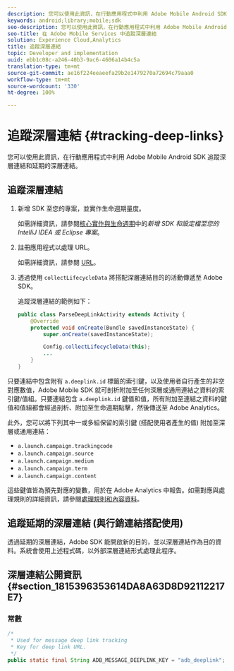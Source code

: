 ```yaml
---
description: 您可以使用此資訊，在行動應用程式中利用 Adobe Mobile Android SDK 追蹤深層連結和延期的深層連結。
keywords: android;library;mobile;sdk
seo-description: 您可以使用此資訊，在行動應用程式中利用 Adobe Mobile Android SDK 追蹤深層連結和延期的深層連結。
seo-title: 在 Adobe Mobile Services 中追蹤深層連結
solution: Experience Cloud,Analytics
title: 追蹤深層連結
topic: Developer and implementation
uuid: ebb1c08c-a246-40b3-9ac6-4606a14b4c5a
translation-type: tm+mt
source-git-commit: ae16f224eeaeefa29b2e1479270a72694c79aaa0
workflow-type: tm+mt
source-wordcount: '330'
ht-degree: 100%

---
```



# 追蹤深層連結 {#tracking-deep-links}

您可以使用此資訊，在行動應用程式中利用 Adobe Mobile Android SDK 追蹤深層連結和延期的深層連結。

## 追蹤深層連結

1. 新增 SDK 至您的專案，並實作生命週期量度。

   如需詳細資訊，請參閱[核心實作與生命週期](/help/android/getting-started/dev-qs.md)中的&#x200B;*新增 SDK 和設定檔至您的 IntelliJ IDEA 或 Eclipse 專案*。

1. 註冊應用程式以處理 URL。

   如需詳細資訊，請參閱 [URL](https://developer.android.com/training/basics/intents/filters.html)。
1. 透過使用 `collectLifecycleData` 將搭配深層連結目的的活動傳遞至 Adobe SDK。

   追蹤深層連結的範例如下：

   ```java
   public class ParseDeepLinkActivity extends Activity { 
       @Override 
       protected void onCreate(Bundle savedInstanceState) { 
           super.onCreate(savedInstanceState); 
   
           Config.collectLifecycleData(this); 
           ... 
       } 
   }
   ```

只要連結中包含附有 `a.deeplink.id` 標籤的索引鍵，以及使用者自行產生的非空對應數值，Adobe Mobile SDK 就可剖析附加至任何深層或通用連結之資料的索引鍵/值組。只要連結包含 `a.deeplink.id` 鍵值和值，所有附加至連結之資料的鍵值和值組都會經過剖析、附加至生命週期點擊，然後傳送至 Adobe Analytics。

此外，您可以將下列其中一或多組保留的索引鍵 (搭配使用者產生的值) 附加至深層或通用連結：

* `a.launch.campaign.trackingcode`
* `a.launch.campaign.source`
* `a.launch.campaign.medium`
* `a.launch.campaign.term`
* `a.launch.campaign.content`

這些鍵值皆為預先對應的變數，用於在 Adobe Analytics 中報告。如需對應與處理規則的詳細資訊，請參閱[處理規則和內容資料](https://docs.adobe.com/content/help/zh-Hant/analytics/admin/admin-tools/processing-rules/processing-rules.html)。

## 追蹤延期的深層連結 (與行銷連結搭配使用)

透過延期的深層連結，Adobe SDK 能開啟新的目的，並以深層連結作為目的資料。系統會使用上述程式碼，以外部深層連結形式處理此程序。

## 深層連結公開資訊 {#section_1815396353614DA8A63D8D92112217E7}

### 常數

```java
/* 
 * Used for message deep link tracking
 * Key for deep link URL. 
 */
public static final String ADB_MESSAGE_DEEPLINK_KEY = "adb_deeplink";
```

